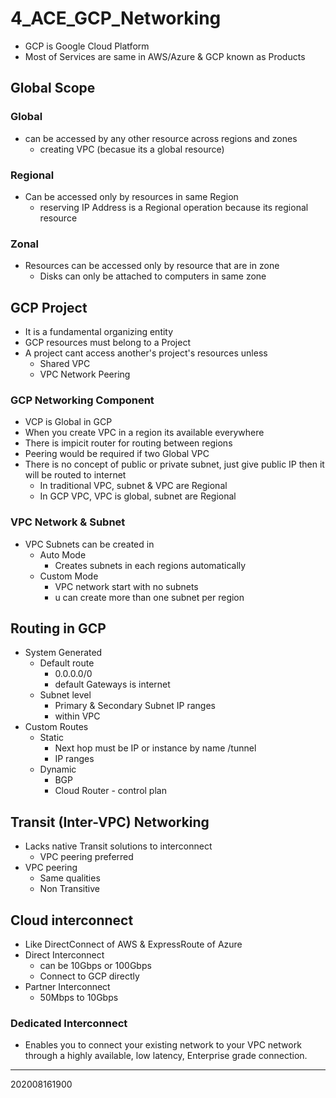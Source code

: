 # 4_ACE_GCP_Networking
- GCP is Google Cloud Platform
- Most of Services are same in AWS/Azure & GCP known as Products

## Global Scope
### Global
- can be accessed by any other resource across regions and zones 
  - creating VPC (becasue its a global resource)
### Regional
- Can be accessed only by resources in same Region
  - reserving IP Address is a Regional operation because its regional resource
### Zonal
- Resources can be accessed only by resource that are in zone 
  - Disks can only be attached to computers in same zone

## GCP Project 
- It is a fundamental organizing entity
- GCP resources must belong to a Project
- A project cant access another's project's resources unless
  - Shared VPC
  - VPC Network Peering

### GCP Networking Component
- VCP is Global in GCP 
- When you create VPC in a region its available everywhere 
- There is impicit router for routing between regions 
- Peering would be required if two Global VPC
- There is no concept of public or private subnet, just give public IP then it will be routed to internet
  - In traditional VPC, subnet & VPC are Regional
  - In GCP VPC, VPC is global, subnet are Regional

### VPC Network & Subnet
- VPC Subnets can be created in 
  - Auto Mode   
    - Creates subnets in each regions automatically
  - Custom Mode 
    - VPC network start with no subnets
    - u can create more than one subnet per region 

## Routing in GCP 
- System Generated 
  - Default route 
    - 0.0.0.0/0
    - default Gateways is internet
  - Subnet level
    - Primary & Secondary Subnet IP ranges 
    - within VPC
- Custom Routes 
  - Static
    - Next hop must be IP or instance by name /tunnel
    - IP ranges 
  - Dynamic
    - BGP
    - Cloud Router - control plan 
  
## Transit (Inter-VPC) Networking
- Lacks native Transit solutions to interconnect 
  - VPC peering preferred
- VPC peering
  - Same qualities
  - Non Transitive

## Cloud interconnect
- Like DirectConnect of AWS & ExpressRoute of Azure
- Direct Interconnect
  - can be 10Gbps or 100Gbps
  - Connect to GCP directly
- Partner Interconnect
  - 50Mbps to 10Gbps 

### Dedicated Interconnect
- Enables you to connect your existing network to your VPC network through a highly available, low latency, Enterprise grade connection.
  
------

202008161900













